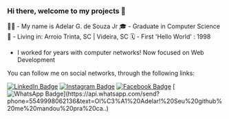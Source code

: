 ### Hi there, welcome to my projects 👋

👦🏻 - My name is Adelar G. de Souza Jr
🎓 - Graduate in Computer Science
🏡 - Living in: Arroio Trinta, SC | Videira, SC
🗓 - First 'Hello World' : 1998

- I worked for years with computer networks! Now focused on Web Development

You can follow me on social networks, through the following links:

[![LinkedIn Badge](https://img.shields.io/badge/-LinkedIn-blue?style=flat-square&labelColor=blue&logo=linkedin&logoColor=white&link=https://www.youtube.com/channel/UCRhKK6VrISnIWPJjYxBPKnA/videos)](https://www.youtube.com/channel/UCRhKK6VrISnIWPJjYxBPKnA/videos) [![Instagram Badge](https://img.shields.io/badge/-Instagram-grey?style=flat-square&logo=Instagram&logoColor=white&link=https://www.instagram.com/adelar_junior/)](https://www.instagram.com/adelar_junior/) [![Facebook Badge](https://img.shields.io/badge/-Facebook-blue?style=flat-square&logo=Facebook&logoColor=white&link=https://www.facebook.com/adelarjr.s)](https://www.facebook.com/adelarjr.s) [![WhatsApp Badge](https://img.shields.io/badge/-WhatsApp-grey?style=flat-square&logo=WhatsApp&logoColor=white&link=https://api.whatsapp.com/send?phone=5549998062136&text=Ol%C3%A1%20Adelar!%20Seu%20github%20me%20mandou%20pra%20ca..)](https://api.whatsapp.com/send?phone=5549998062136&text=Ol%C3%A1%20Adelar!%20Seu%20github%20me%20mandou%20pra%20ca..)
